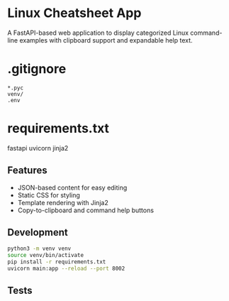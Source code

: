 # Linux Cheatsheet App

A FastAPI-based web application to display categorized Linux command-line examples with clipboard support and expandable help text.

# .gitignore
```__pycache__/
*.pyc
venv/
.env
```

# requirements.txt
fastapi
uvicorn
jinja2

## Features
- JSON-based content for easy editing
- Static CSS for styling
- Template rendering with Jinja2
- Copy-to-clipboard and command help buttons

## Development
```bash
python3 -m venv venv
source venv/bin/activate
pip install -r requirements.txt
uvicorn main:app --reload --port 8002
```

## Tests
